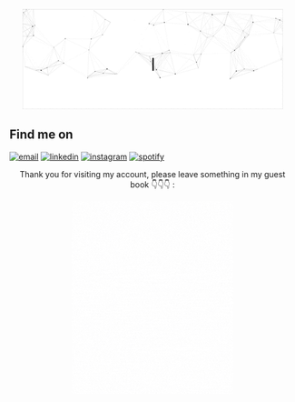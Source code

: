 <p align="center">
  <img src="https://github.com/aenq/aenq/blob/main/aenq.gif" alt="Hi, I'm Mathieu 👋 I'm a 🚀 French developer 🚀 I ❤️ Happy Hardcore ❤️">
</p>

## Find me on
<p>
  <a href="mailto:rachelmartam@gmail.com"><img src="https://img.icons8.com/color/96/000000/gmail.png" alt="email"/></a>
  <a href="https://www.linkedin.com/in/rachelmartam"><img src="https://img.icons8.com/color/96/000000/linkedin.png" alt="linkedin"/></a>
  <a href="https://www.instagram.com/rachelmartam"><img src="https://img.icons8.com/color/96/000000/instagram-new.png" alt="instagram"/></a>
  <a href="https://open.spotify.com/user/nufwbt70xpxz6e3xrp9dwixdw"><img src="https://img.icons8.com/color/96/000000/spotify--v1.png" alt="spotify"/></a>

 <br>
<div align="center">
<p>Thank you for visiting my account, please leave something in my guest book 👇👇👇 : </p>
<a href="https://github.com/aenq/aenq/issues/3"><img src="https://github.com/aenq/aenq/blob/main/rachelsguestbook.gif" alt="Guest book" align="center"></a>
</div>
